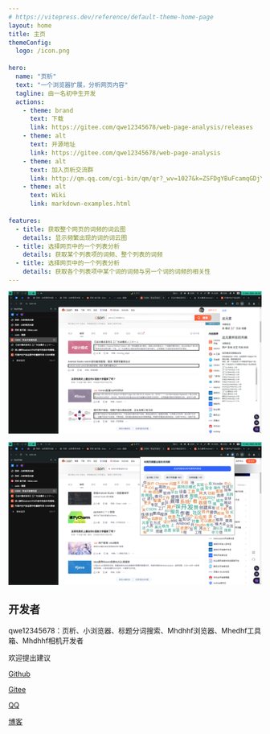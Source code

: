 ```yaml
---
# https://vitepress.dev/reference/default-theme-home-page
layout: home
title: 主页
themeConfig: 
  logo: /icon.png

hero:
  name: "页析"
  text: "一个浏览器扩展，分析网页内容"
  tagline: 由一名初中生开发
  actions:
    - theme: brand
      text: 下载
      link: https://gitee.com/qwe12345678/web-page-analysis/releases
    - theme: alt
      text: 开源地址
      link: https://gitee.com/qwe12345678/web-page-analysis
    - theme: alt
      text: 加入页析交流群
      link: http://qm.qq.com/cgi-bin/qm/qr?_wv=1027&k=ZSFDgYBuFcamqGDjYEiMhMSe2omdeue0&authKey=g5TeSPdx3Jguu44uv5c364qevtKlfu2tfn%2FzA5VLHTDg71ED2tY44L6iWfeT2%2Fk%2B&noverify=0&group_code=854260276
    - theme: alt
      text: Wiki
      link: markdown-examples.html

features:
  - title: 获取整个网页的词频的词云图
    details: 显示频繁出现的词的词云图
  - title: 选择网页中的一个列表分析
    details: 获取某个列表项的词频、整个列表的词频
  - title: 选择网页中的一个列表分析
    details: 获取各个列表项中某个词的词频与另一个词的词频的相关性 
---
```


![选择网页中的一个列表分析](swappy-20241205_201836.png "选择网页中的一个列表分析")

![获取整个网页的词频的词云图](swappy-20241205_203902.png "获取整个网页的词频的词云图")

## 开发者
qwe12345678：页析、小浏览器、标题分词搜索、Mhdhhf浏览器、Mhedhf工具箱、Mhdhhf相机开发者  

欢迎提出建议  

[Github](https://github.com/183600)  

[Gitee](https://gitee.com/qwe12345678)  

[QQ](https://qm.qq.com/q/r2mS09tT6a)  

[博客](https://qwe12345678.pages.dev/)  

